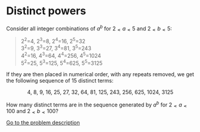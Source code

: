 Distinct powers
===============


<p>Consider all integer combinations of <i>a</i><sup><i>b</i></sup> for 2 <img src='images/symbol_le.gif' width='10' height='12' alt='&le;' border='0' style='vertical-align:middle;' /> <i>a</i> <img src='images/symbol_le.gif' width='10' height='12' alt='&le;' border='0' style='vertical-align:middle;' /> 5 and 2 <img src='images/symbol_le.gif' width='10' height='12' alt='&le;' border='0' style='vertical-align:middle;' /> <i>b</i> <img src='images/symbol_le.gif' width='10' height='12' alt='&le;' border='0' style='vertical-align:middle;' /> 5:</p>
<blockquote>2<sup>2</sup>=4, 2<sup>3</sup>=8, 2<sup>4</sup>=16, 2<sup>5</sup>=32<br />
3<sup>2</sup>=9, 3<sup>3</sup>=27, 3<sup>4</sup>=81, 3<sup>5</sup>=243<br />
4<sup>2</sup>=16, 4<sup>3</sup>=64, 4<sup>4</sup>=256, 4<sup>5</sup>=1024<br />
5<sup>2</sup>=25, 5<sup>3</sup>=125, 5<sup>4</sup>=625, 5<sup>5</sup>=3125<br /></blockquote>
<p>If they are then placed in numerical order, with any repeats removed, we get the following sequence of 15 distinct terms:</p>
<p style='text-align:center;'>4, 8, 9, 16, 25, 27, 32, 64, 81, 125, 243, 256, 625, 1024, 3125</p>
<p>How many distinct terms are in the sequence generated by <i>a</i><sup><i>b</i></sup> for 2 <img src='images/symbol_le.gif' width='10' height='12' alt='&le;' border='0' style='vertical-align:middle;' /> <i>a</i> <img src='images/symbol_le.gif' width='10' height='12' alt='&le;' border='0' style='vertical-align:middle;' /> 100 and 2 <img src='images/symbol_le.gif' width='10' height='12' alt='&le;' border='0' style='vertical-align:middle;' /> <i>b</i> <img src='images/symbol_le.gif' width='10' height='12' alt='&le;' border='0' style='vertical-align:middle;' /> 100?</p>



[Go to the problem description](http://projecteuler.net/problem=29)
